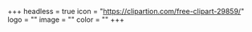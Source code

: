 +++
headless = true
icon = "https://clipartion.com/free-clipart-29859/"
logo = ""
image = ""
color = ""
+++
